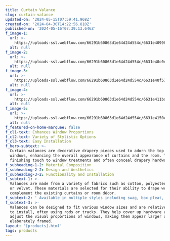 ```yaml
---
title: Curtain Valance
slug: curtain-valance
updated-on: '2024-05-15T07:59:41.968Z'
created-on: '2024-04-30T14:22:56.810Z'
published-on: '2024-05-16T07:39:13.646Z'
f_image-1:
  url: >-
    https://uploads-ssl.webflow.com/66291b60863d1e64d24d554c/6631e40998489d60bd359513_61GkU7BqLDL.jpg
  alt: null
f_image-2:
  url: >-
    https://uploads-ssl.webflow.com/66291b60863d1e64d24d554c/6631e40c0e5e4024a6699410_81DM-pEimvL._AC_UF1000%2C1000_QL80_.jpg
  alt: null
f_image-3:
  url: >-
    https://uploads-ssl.webflow.com/66291b60863d1e64d24d554c/6631e40f573d1fe44de2aa4b_81EalfN3CsL._AC_UF894%2C1000_QL80_DpWeblab_.jpg
  alt: null
f_image-4:
  url: >-
    https://uploads-ssl.webflow.com/66291b60863d1e64d24d554c/6631e411bd9216c7112b0c60_81WSpWcyOlL._AC_UF894%2C1000_QL80_.jpg
  alt: null
f_image-5:
  url: >-
    https://uploads-ssl.webflow.com/66291b60863d1e64d24d554c/6631e4150456fb941788c78a_717fMx53G0L.jpg
  alt: null
f_featured-on-home-marquee: false
f_cl1-text: Enhances Window Proportions
f_cl2-text: Variety of Stylistic Options
f_cl3-text: Easy Installation
f_hero-subtext: >-
  Curtain valances are decorative drapery pieces used to adorn the top part of
  windows, enhancing the overall appearance of curtains and the room. They add a
  finishing touch to window treatments and often conceal drapery hardware.
f_subheading-1-2: Material Composition
f_subheading-2-2: Design and Aesthetics
f_subheading-3-2: Functionality and Installation
f_subtext-1: >-
  Valances are made from a variety of fabrics such as cotton, polyester, silk,
  or velvet. These materials are selected for their ability to drape well and
  complement the existing curtains or room décor.
f_subtext-2: ' Available in multiple styles including swag, box pleat, or balloon, curtain valances can be ornate with patterns and trims or simple and sleek. They serve both aesthetic and functional purposes by adding dimension and a polished look to window treatments.'
f_subtext-3: >-
  Valances can be designed to fit various window sizes and are relatively easy
  to install, often using rods or tracks. They help cover up hardware and can
  adjust the visual proportions of windows, making them appear larger or more
  elaborately framed.
layout: '[products].html'
tags: products
---
```



